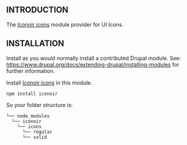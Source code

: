 ## INTRODUCTION

The [Iconoir icons](https://iconoir.com) module provider for UI Icons.

## INSTALLATION

Install as you would normally install a contributed Drupal module.
See: https://www.drupal.org/docs/extending-drupal/installing-modules for further
information.

Install [Iconoir icons](https://github.com/iconoir-icons/iconoir) in this module.

```shell
npm install iconoir
```

So your folder structure is:

```
└── node_modules
  └── iconoir
    └── icons
      └── regular
      └── solid
```
